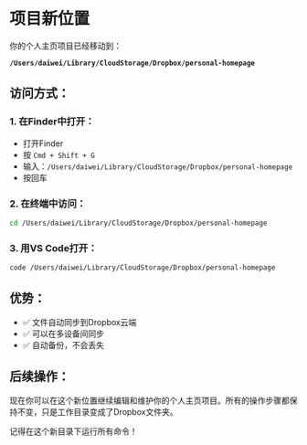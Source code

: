 # 项目新位置

你的个人主页项目已经移动到：

**`/Users/daiwei/Library/CloudStorage/Dropbox/personal-homepage`**

## 访问方式：

### 1. 在Finder中打开：
- 打开Finder
- 按 `Cmd + Shift + G`
- 输入：`/Users/daiwei/Library/CloudStorage/Dropbox/personal-homepage`
- 按回车

### 2. 在终端中访问：
```bash
cd /Users/daiwei/Library/CloudStorage/Dropbox/personal-homepage
```

### 3. 用VS Code打开：
```bash
code /Users/daiwei/Library/CloudStorage/Dropbox/personal-homepage
```

## 优势：
- ✅ 文件自动同步到Dropbox云端
- ✅ 可以在多设备间同步
- ✅ 自动备份，不会丢失

## 后续操作：
现在你可以在这个新位置继续编辑和维护你的个人主页项目。所有的操作步骤都保持不变，只是工作目录变成了Dropbox文件夹。

记得在这个新目录下运行所有命令！